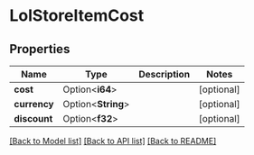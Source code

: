 # LolStoreItemCost

## Properties

Name | Type | Description | Notes
------------ | ------------- | ------------- | -------------
**cost** | Option<**i64**> |  | [optional]
**currency** | Option<**String**> |  | [optional]
**discount** | Option<**f32**> |  | [optional]

[[Back to Model list]](../README.md#documentation-for-models) [[Back to API list]](../README.md#documentation-for-api-endpoints) [[Back to README]](../README.md)


